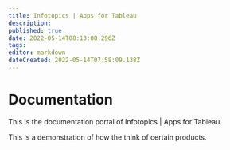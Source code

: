 ```yaml
---
title: Infotopics | Apps for Tableau
description: 
published: true
date: 2022-05-14T08:13:08.296Z
tags: 
editor: markdown
dateCreated: 2022-05-14T07:58:09.138Z
---
```


# Documentation
This is the documentation portal of Infotopics | Apps for Tableau.

This is a demonstration of how the think of certain products.